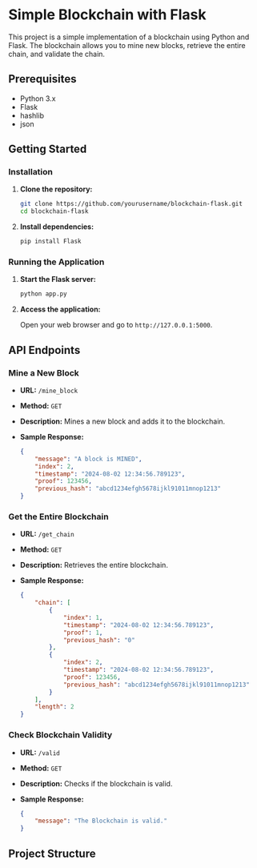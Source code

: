 # Simple Blockchain with Flask

This project is a simple implementation of a blockchain using Python and Flask. The blockchain allows you to mine new blocks, retrieve the entire chain, and validate the chain.

## Prerequisites

- Python 3.x
- Flask
- hashlib
- json

## Getting Started

### Installation

1. **Clone the repository:**

    ```bash
    git clone https://github.com/yourusername/blockchain-flask.git
    cd blockchain-flask
    ```

2. **Install dependencies:**

    ```bash
    pip install Flask
    ```

### Running the Application

1. **Start the Flask server:**

    ```bash
    python app.py
    ```

2. **Access the application:**

    Open your web browser and go to `http://127.0.0.1:5000`.

## API Endpoints

### Mine a New Block

- **URL:** `/mine_block`
- **Method:** `GET`
- **Description:** Mines a new block and adds it to the blockchain.

- **Sample Response:**

    ```json
    {
        "message": "A block is MINED",
        "index": 2,
        "timestamp": "2024-08-02 12:34:56.789123",
        "proof": 123456,
        "previous_hash": "abcd1234efgh5678ijkl91011mnop1213"
    }
    ```

### Get the Entire Blockchain

- **URL:** `/get_chain`
- **Method:** `GET`
- **Description:** Retrieves the entire blockchain.

- **Sample Response:**

    ```json
    {
        "chain": [
            {
                "index": 1,
                "timestamp": "2024-08-02 12:34:56.789123",
                "proof": 1,
                "previous_hash": "0"
            },
            {
                "index": 2,
                "timestamp": "2024-08-02 12:34:56.789123",
                "proof": 123456,
                "previous_hash": "abcd1234efgh5678ijkl91011mnop1213"
            }
        ],
        "length": 2
    }
    ```

### Check Blockchain Validity

- **URL:** `/valid`
- **Method:** `GET`
- **Description:** Checks if the blockchain is valid.

- **Sample Response:**

    ```json
    {
        "message": "The Blockchain is valid."
    }
    ```

## Project Structure

